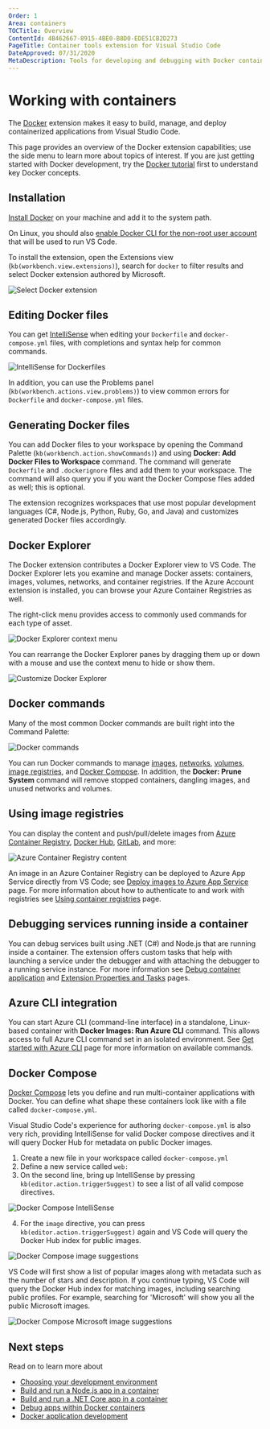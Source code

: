 ```yaml
---
Order: 1
Area: containers
TOCTitle: Overview
ContentId: 4B462667-8915-4BE0-B8D0-EDE51CB2D273
PageTitle: Container tools extension for Visual Studio Code
DateApproved: 07/31/2020
MetaDescription: Tools for developing and debugging with Docker containers, using Visual Studio Code.
---
```


# Working with containers

The [Docker](https://marketplace.visualstudio.com/items?itemName=ms-azuretools.vscode-docker) extension makes it easy to build, manage, and deploy containerized applications from Visual Studio Code.

This page provides an overview of the Docker extension capabilities; use the side menu to learn more about topics of interest. If you are just getting started with Docker development, try the [Docker tutorial](https://docs.microsoft.com/visualstudio/docker) first to understand key Docker concepts.

## Installation

[Install Docker](https://docs.docker.com/install/) on your machine and add it to the system path.

On Linux, you should also [enable Docker CLI for the non-root user account](https://docs.docker.com/install/linux/linux-postinstall/#manage-docker-as-a-non-root-user) that will be used to run VS Code.

To install the extension, open the Extensions view (`kb(workbench.view.extensions)`), search for `docker` to filter results and select Docker extension authored by Microsoft.

![Select Docker extension](images/overview/installation-extension-search.png)

## Editing Docker files

You can get [IntelliSense](/docs/editor/intellisense.md) when editing your `Dockerfile` and `docker-compose.yml` files, with completions and syntax help for common commands.

![IntelliSense for Dockerfiles](images/overview/dockerfile-intellisense.png)

In addition, you can use the Problems panel (`kb(workbench.actions.view.problems)`) to view common errors for `Dockerfile` and `docker-compose.yml` files.

## Generating Docker files

You can add Docker files to your workspace by opening the Command Palette (`kb(workbench.action.showCommands)`) and using **Docker: Add Docker Files to Workspace** command. The command will generate `Dockerfile` and `.dockerignore` files and add them to your workspace. The command will also query you if you want the Docker Compose files added as well; this is optional.

The extension recognizes workspaces that use most popular development languages (C#, Node.js, Python, Ruby, Go, and Java) and customizes generated Docker files accordingly.

## Docker Explorer

The Docker extension contributes a Docker Explorer view to VS Code. The Docker Explorer lets you examine and manage Docker assets: containers, images, volumes, networks, and container registries. If the Azure Account extension is installed, you can browse your Azure Container Registries as well.

The right-click menu provides access to commonly used commands for each type of asset.

![Docker Explorer context menu](images/overview/docker-view-context-menu.gif)

You can rearrange the Docker Explorer panes by dragging them up or down with a mouse and use the context menu to hide or show them.

![Customize Docker Explorer](images/overview/docker-view-rearrange.gif)

## Docker commands

Many of the most common Docker commands are built right into the Command Palette:

![Docker commands](images/overview/command-palette.png)

You can run Docker commands to manage [images](https://docs.docker.com/engine/reference/commandline/image/), [networks](https://docs.docker.com/engine/reference/commandline/network/), [volumes](https://docs.docker.com/engine/reference/commandline/volume/), [image registries](https://docs.docker.com/engine/reference/commandline/push/), and [Docker Compose](https://docs.docker.com/compose/reference/overview/). In addition, the **Docker: Prune System** command will remove stopped containers, dangling images, and unused networks and volumes.

## Using image registries

You can display the content and push/pull/delete images from [Azure Container Registry](https://docs.microsoft.com/azure/container-registry/), [Docker Hub](https://hub.docker.com/), [GitLab](https://gitlab.com/), and more:

![Azure Container Registry content](images/overview/container-registry.png)

An image in an Azure Container Registry can be deployed to Azure App Service directly from VS Code; see [Deploy images to Azure App Service](/docs/containers/app-service.md) page. For more information about how to authenticate to and work with registries see [Using container registries](/docs/containers/quickstart-container-registries.md) page.

## Debugging services running inside a container

You can debug services built using .NET (C#) and Node.js that are running inside a container. The extension offers custom tasks that help with launching a service under the debugger and with attaching the debugger to a running service instance. For more information see [Debug container application](/docs/containers/debug-common.md) and [Extension Properties and Tasks](/docs/containers/reference.md) pages.

## Azure CLI integration

You can start Azure CLI (command-line interface) in a standalone, Linux-based container with **Docker Images: Run Azure CLI** command. This allows access to full Azure CLI command set in an isolated environment. See [Get started with Azure CLI](https://docs.microsoft.com/cli/azure/get-started-with-azure-cli?view=azure-cli-latest#sign-in) page for more information on available commands.

## Docker Compose

[Docker Compose](https://docs.docker.com/compose/) lets you define and run multi-container applications with Docker. You can define what shape these containers look like with a file called `docker-compose.yml`.

Visual Studio Code's experience for authoring `docker-compose.yml` is also very rich, providing IntelliSense for valid Docker compose directives and it will query Docker Hub for metadata on public Docker images.

1. Create a new file in your workspace called `docker-compose.yml`
2. Define a new service called `web:`
3. On the second line, bring up IntelliSense by pressing `kb(editor.action.triggerSuggest)` to see a list of all valid compose directives.

![Docker Compose IntelliSense](images/overview/dockercomposeintellisense.png)

4. For the `image` directive, you can press `kb(editor.action.triggerSuggest)` again and VS Code will query the Docker Hub index for public images.

![Docker Compose image suggestions](images/overview/dockercomposeimageintellisense.png)

VS Code will first show a list of popular images along with metadata such as the number of stars and description. If you continue typing, VS Code will query the Docker Hub index for matching images, including searching public profiles. For example, searching for 'Microsoft' will show you all the public Microsoft images.

![Docker Compose Microsoft image suggestions](images/overview/dockercomposesearch.png)

## Next steps

Read on to learn more about

- [Choosing your development environment](/docs/containers/choosing-dev-environment.md)
- [Build and run a Node.js app in a container](/docs/containers/quickstart-node.md)
- [Build and run a .NET Core app in a container](/docs/containers/quickstart-aspnet-core.md)
- [Debug apps within Docker containers](/docs/containers/debug-common.md)
- [Docker application development](https://docs.docker.com/develop)
